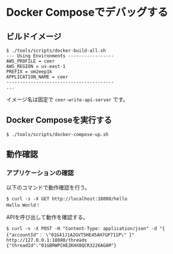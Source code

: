 # Docker Composeでデバッグする

## ビルドイメージ

```shell
$ ./tools/scripts/docker-build-all.sh
--- Using Environments -----------------
AWS_PROFILE = ceer
AWS_REGION = us-east-1
PREFIX = om2eep1k
APPLICATION_NAME = ceer
----------------------------------------
...
```

イメージ名は固定で `ceer-write-api-server` です。

## Docker Composeを実行する

```shell
$ ./tools/scripts/docker-compose-up.sh
```

## 動作確認

### アプリケーションの確認

以下のコマンドで動作確認を行う。

```shell
$ curl -s -X GET http://localhost:18080/hello
Hello World！
```

APIを呼び出して動作を確認する。

```shell
$ curl -v -X POST -H "Content-Type: application/json" -d "{ {"accountId"： \"01G41J1A2GVT5HE45AH7GP711P\" }" http://127.0.0.1:18080/threads
{"threadId":"01GBRWPCHEZKHX8QCR3226AGAM"}
```


